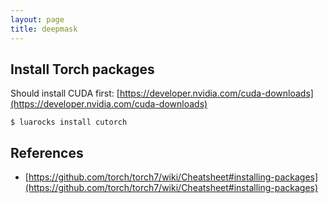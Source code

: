 ```yaml
---
layout: page
title: deepmask
---
```


## Install Torch packages

Should install CUDA first: [https://developer.nvidia.com/cuda-downloads](https://developer.nvidia.com/cuda-downloads)

```
$ luarocks install cutorch
```

## References

- [https://github.com/torch/torch7/wiki/Cheatsheet#installing-packages](https://github.com/torch/torch7/wiki/Cheatsheet#installing-packages)